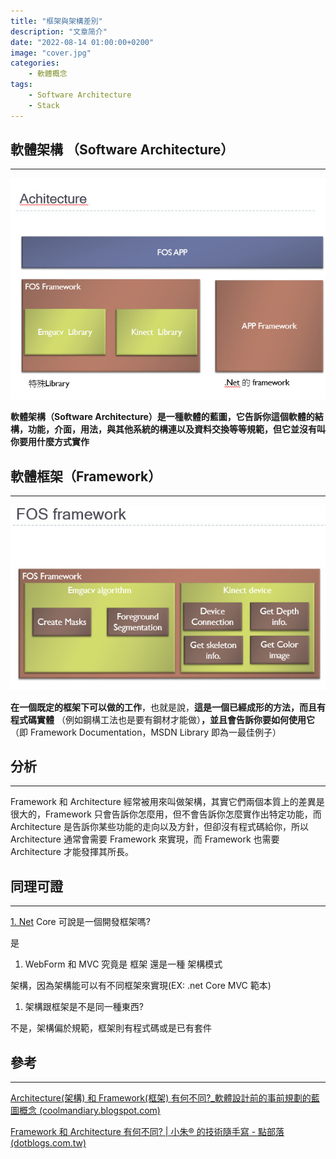 ```yaml
---
title: "框架與架構差別"
description: "文章简介"
date: "2022-08-14 01:00:00+0200"
image: "cover.jpg"
categories:
    - 軟體概念
tags:
    - Software Architecture
    - Stack
---
```


## **軟體架構 （Software Architecture）**

---

![Untitled](Untitled.png)

**軟體架構（Software Architecture）是一種軟體的藍圖，它告訴你這個軟體的結構，功能，介面，用法，與其他系統的構連以及資料交換等等規範，但它並沒有叫你要用什麼方式實作**

## 軟體框架（Framework）

---

![Untitled](Untitled%201.png)

**在一個既定的框架下可以做的工作**，也就是說，**這是一個已經成形的方法，而且有程式碼實體**
（例如鋼構工法也是要有鋼材才能做）**，並且會告訴你要如何使用它**（即 Framework Documentation，MSDN Library 即為一最佳例子）

## 分析

---

Framework 和 Architecture 經常被用來叫做架構，其實它們兩個本質上的差異是很大的，Framework 只會告訴你怎麼用，但不會告訴你怎麼實作出特定功能，而 Architecture 是告訴你某些功能的走向以及方針，但卻沒有程式碼給你，所以 Architecture 通常會需要 Framework 來實現，而 Framework 也需要 Architecture 才能發揮其所長。

## 同理可證

---

[1.   Net](http://1.Net) Core 可說是一個開發框架嗎?

是

1.  WebForm 和 MVC 究竟是 框架 還是一種 架構模式

架構，因為架構能可以有不同框架來實現(EX: .net Core MVC 範本)

1.  架構跟框架是不是同一種東西?

不是，架構偏於規範，框架則有程式碼或是已有套件

## 參考

---

[Architecture(架構) 和 Framework(框架) 有何不同?_軟體設計前的事前規劃的藍圖概念 (coolmandiary.blogspot.com)](https://coolmandiary.blogspot.com/2016/08/architecture-framework.html)

[Framework 和 Architecture 有何不同? | 小朱® 的技術隨手寫 - 點部落 (dotblogs.com.tw)](https://dotblogs.com.tw/regionbbs/2009/06/12/framework_vs_architecture)